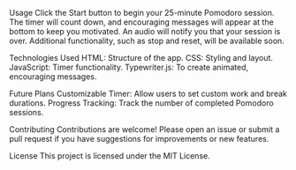 Usage
Click the Start button to begin your 25-minute Pomodoro session.
The timer will count down, and encouraging messages will appear at the bottom to keep you motivated. 
An audio will notify you that your session is over.
Additional functionality, such as stop and reset, will be available soon.

Technologies Used
HTML: Structure of the app.
CSS: Styling and layout.
JavaScript: Timer functionality.
Typewriter.js: To create animated, encouraging messages.

Future Plans
Customizable Timer: Allow users to set custom work and break durations.
Progress Tracking: Track the number of completed Pomodoro sessions.

Contributing
Contributions are welcome! Please open an issue or submit a pull request if you have suggestions for improvements or new features.

License
This project is licensed under the MIT License.
